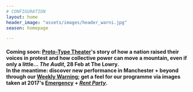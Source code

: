 ```yaml
---
# CONFIGURATION
layout: home
header_image: "assets/images/header_warni.jpg"
season: homepage

---
```

#### Coming soon: <a href="http://www.thelowry.com/events/the-audit" target="_blank">Proto-Type Theater</a>'s story of how a nation raised their voices in protest and how collective power can move a mountain, even if only a little… *The Audit*, 28 Feb at The Lowry.<br>In the meantime: discover new performance in Manchester + beyond through our <a href="http://wordofwarning.posthaven.com" target="_blank">Weekly Warning</a>; get a feel for our programme via images taken at 2017's [Emergency](/galleries/2017-emergency) + [*Rent Party*](/galleries/2017-domestic).
